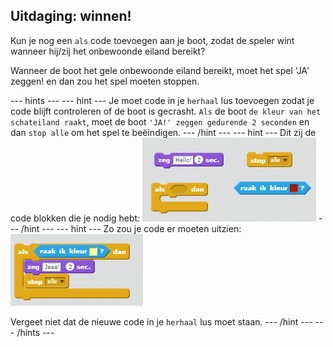## Uitdaging: winnen!

Kun je nog een `als` code toevoegen aan je boot, zodat de speler wint wanneer hij/zij het onbewoonde eiland bereikt?

Wanneer de boot het gele onbewoonde eiland bereikt, moet het spel 'JA' zeggen! en dan zou het spel moeten stoppen.

--- hints --- --- hint --- Je moet code in je `herhaal` lus toevoegen zodat je code blijft controleren of de boot is gecrasht. `Als` de boot `de kleur van het schateiland raakt`, moet de boot `'JA!' zeggen gedurende 2 seconden` en dan `stop alle` om het spel te beëindigen. --- /hint --- --- hint --- Dit zij de code blokken die je nodig hebt: ![screenshot](images/boat-win-blocks.png) --- /hint --- --- hint --- Zo zou je code er moeten uitzien: ![screenshot](images/boat-win-code.png)

Vergeet niet dat de nieuwe code in je `herhaal` lus moet staan. --- /hint --- --- /hints ---
